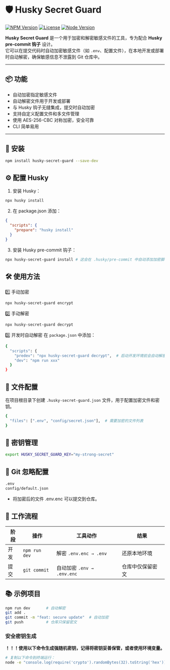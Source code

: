 
# 🛡️ Husky Secret Guard

[![NPM Version](https://img.shields.io/npm/v/husky-secret-guard.svg)](https://www.npmjs.com/package/husky-secret-guard)
[![License](https://img.shields.io/npm/l/husky-secret-guard.svg)](LICENSE)
[![Node Version](https://img.shields.io/node/v/husky-secret-guard.svg)](https://nodejs.org/)

**Husky Secret Guard** 是一个用于加密和解密敏感文件的工具，专为配合 **Husky pre-commit 钩子** 设计。  
它可以在提交代码时自动加密敏感文件（如 `.env`、配置文件），在本地开发或部署时自动解密，确保敏感信息不泄露到 Git 仓库中。

---

## 📦 功能

- 自动加密指定敏感文件
- 自动解密文件用于开发或部署
- 与 Husky 钩子无缝集成，提交时自动加密
- 支持自定义配置文件和多文件管理
- 使用 AES-256-CBC 对称加密，安全可靠
- CLI 简单易用

---

## 🔧 安装

```bash
npm install husky-secret-guard --save-dev
```

## ⚙️ 配置 Husky
1.	安装 Husky：
```bash
npx husky install
```
2.	在 package.json 添加：
```json
{
  "scripts": {
    "prepare": "husky install"
  }
}
```
3. 安装 Husky pre-commit 钩子：
```bash
npx husky-secret-guard install # 这会在 .husky/pre-commit 中自动添加加密脚本。
```

## 🛠️ 使用方法

1️⃣ 手动加密
```bash
npx husky-secret-guard encrypt
```
2️⃣ 手动解密
```bash
npx husky-secret-guard decrypt
```
3️⃣ 开发时自动解密
在 `package.json` 中添加：
```bash
{
  "scripts": {
    "predev": "npx husky-secret-guard decrypt",  # 启动开发环境前会自动解密文件
    "dev": "npm run xxx"
  }
}
```
## 📝 文件配置
在项目根目录下创建 `.husky-secret-guard.json` 文件，用于配置加密文件和密钥。
```bash
{
  "files": [".env", "config/secret.json"],  # 需要加密的文件列表
}
```
## 🔐 密钥管理
```bash
export HUSKY_SECRET_GUARD_KEY="my-strong-secret"
```
## 📂 Git 忽略配置
```bash
.env
config/default.json
```
* 将加密后的文件 .env.enc 可以提交到仓库。

## 🚀 工作流程
| 阶段 | 操作                                      | 工具动作                   | 结果       |
| -- | --------------------------------------- | ---------------------- | -------- |
| 开发 | `npm run dev`                           | 解密 `.env.enc → .env`   | 还原本地环境   |
| 提交 | `git commit`                            | 自动加密 `.env → .env.enc` | 仓库中仅保留密文 |

## 📚 示例项目
```bash
npm run dev       # 自动解密
git add .
git commit -m "feat: secure update"  # 自动加密
git push          # 仓库只保留密文
```

### 安全密钥生成
**！！！使用以下命令生成强随机密钥，记得将密钥妥善保管，或者使用环境变量。**
```bash
# 复制以下命令到终端运行：
node -e "console.log(require('crypto').randomBytes(32).toString('hex'))"
```
